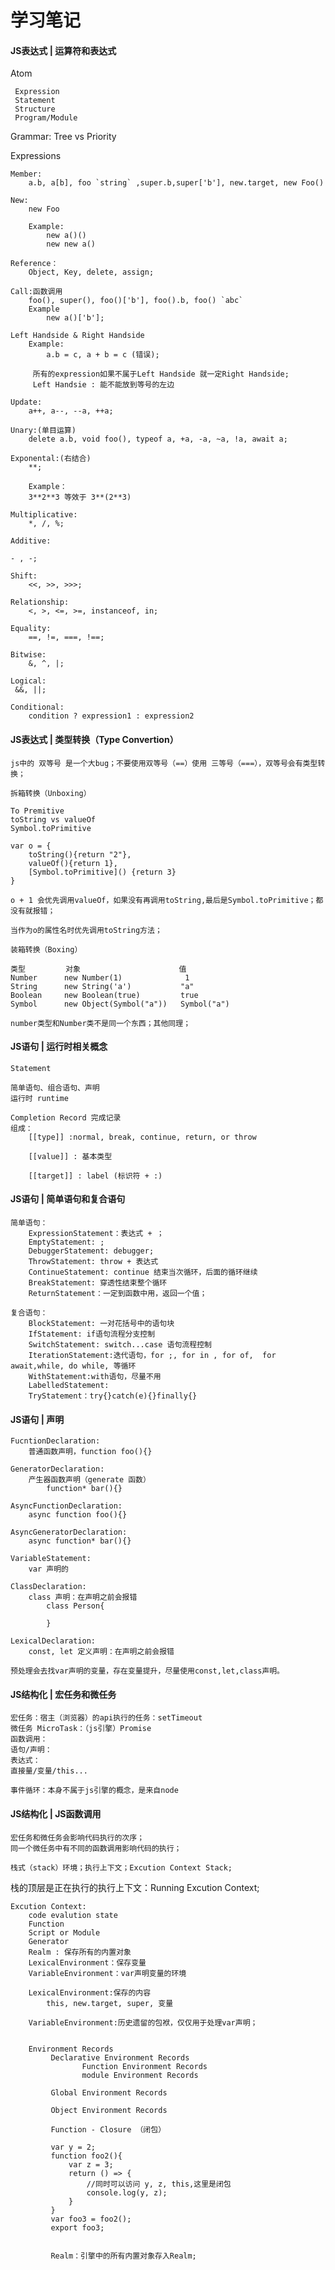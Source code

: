 # 学习笔记


#### JS表达式 | 运算符和表达式

   Atom

	 Expression
	 Statement
	 Structure
	 Program/Module

 Grammar: Tree vs Priority

 Expressions

	Member:
		a.b, a[b], foo `string` ,super.b,super['b'], new.target, new Foo()
	
	New:
		new Foo

		Example:
			new a()()
			new new a()

	Reference：
		Object, Key, delete, assign;
	
	Call:函数调用
		foo(), super(), foo()['b'], foo().b, foo() `abc`
		Example 
			new a()['b'];
	
	Left Handside & Right Handside
		Example:
			a.b = c, a + b = c (错误);
		
		 所有的expression如果不属于Left Handside 就一定Right Handside;
		 Left Handsie : 能不能放到等号的左边

	Update:
		a++, a--, --a, ++a;

	Unary:(单目运算)
		delete a.b, void foo(), typeof a, +a, -a, ~a, !a, await a;

	Exponental:(右结合)
		**;

		Example：
		3**2**3 等效于 3**(2**3)

	Multiplicative:
		*, /, %;

	Additive:

    - , -;

	Shift:
		<<, >>, >>>;
	
	Relationship:
		<, >, <=, >=, instanceof, in;
	
	Equality:
		==, !=, ===, !==;

	Bitwise:
		&, ^, |;

	Logical:
	 &&, ||;

	Conditional:
		condition ? expression1 : expression2

#### JS表达式 | 类型转换（Type Convertion）

	js中的 双等号 是一个大bug；不要使用双等号（==）使用 三等号（===），双等号会有类型转换；

	拆箱转换（Unboxing）

	To Premitive 
	toString vs valueOf
	Symbol.toPrimitive 

	var o = {
		toString(){return "2"},
		valueOf(){return 1},
		[Symbol.toPrimitive]() {return 3}
	}

	o + 1 会优先调用valueOf，如果没有再调用toString,最后是Symbol.toPrimitive；都没有就报错；

	当作为o的属性名时优先调用toString方法；	

	装箱转换（Boxing）

	类型         对象                      值
	Number      new Number(1)              1
	String      new String('a')           "a"
	Boolean     new Boolean(true)         true
	Symbol      new Object(Symbol("a"))   Symbol("a")

	number类型和Number类不是同一个东西；其他同理；

#### JS语句 | 运行时相关概念

	Statement

	简单语句、组合语句、声明
	运行时 runtime

	Completion Record 完成记录
	组成：
		[[type]] :normal, break, continue, return, or throw

		[[value]] : 基本类型

		[[target]] : label (标识符 + :)

#### JS语句 | 简单语句和复合语句

	简单语句：
		ExpressionStatement：表达式 + ；
		EmptyStatement: ;
		DebuggerStatement: debugger;
		ThrowStatement: throw + 表达式
		ContinueStatement: continue 结束当次循环，后面的循环继续
		BreakStatement: 穿透性结束整个循环
		ReturnStatement：一定到函数中用，返回一个值；

	复合语句：
		BlockStatement: 一对花括号中的语句块
		IfStatement: if语句流程分支控制
		SwitchStatement: switch...case 语句流程控制
		IterationStatement:迭代语句，for ;, for in , for of,  for await,while, do while, 等循环
		WithStatement:with语句，尽量不用
		LabelledStatement:
		TryStatement：try{}catch(e){}finally{}

#### JS语句 | 声明

	FucntionDeclaration:
		普通函数声明，function foo(){}

	GeneratorDeclaration:
		产生器函数声明（generate 函数）
			function* bar(){}

	AsyncFunctionDeclaration:
		async function foo(){}

	AsyncGeneratorDeclaration:
		async function* bar(){}

	VariableStatement:
		var 声明的

	ClassDeclaration:
		class 声明：在声明之前会报错
			class Person{

			}

	LexicalDeclaration:
		const, let 定义声明：在声明之前会报错

	预处理会去找var声明的变量，存在变量提升，尽量使用const,let,class声明。

#### JS结构化 | 宏任务和微任务

	宏任务：宿主（浏览器）的api执行的任务：setTimeout
	微任务 MicroTask：（js引擎）Promise
	函数调用：
	语句/声明：
	表达式：
	直接量/变量/this...

	事件循环：本身不属于js引擎的概念，是来自node

#### JS结构化 | JS函数调用

	宏任务和微任务会影响代码执行的次序；
	同一个微任务中有不同的函数调用影响代码的执行；

	栈式（stack）环境；执行上下文；Excution Context Stack;

  栈的顶层是正在执行的执行上下文：Running Excution Context; 

	Excution Context:
		code evalution state
		Function
		Script or Module
		Generator
		Realm : 保存所有的内置对象
		LexicalEnvironment：保存变量
		VariableEnvironment：var声明变量的环境

		LexicalEnvironment:保存的内容
			this, new.target, super, 变量
		
		VariableEnvironment:历史遗留的包袱，仅仅用于处理var声明；
	

		Environment Records
			 Declarative Environment Records
					Function Environment Records
					module Environment Records

			 Global Environment Records

			 Object Environment Records

			 Function - Closure （闭包）

			 var y = 2;
			 function foo2(){
				 var z = 3;
				 return () => {
					 //同时可以访问 y, z, this,这里是闭包
					 console.log(y, z);
				 }
			 }
			 var foo3 = foo2();
			 export foo3; 


			 Realm：引擎中的所有内置对象存入Realm;



		
		

		
	

	
	

	 

	 

